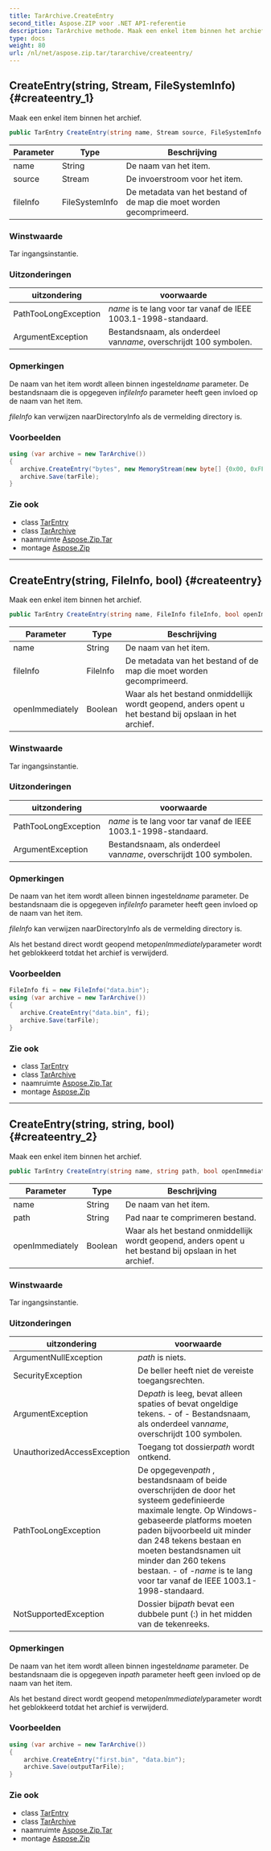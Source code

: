 ```yaml
---
title: TarArchive.CreateEntry
second_title: Aspose.ZIP voor .NET API-referentie
description: TarArchive methode. Maak een enkel item binnen het archief.
type: docs
weight: 80
url: /nl/net/aspose.zip.tar/tararchive/createentry/
---
```

## CreateEntry(string, Stream, FileSystemInfo) {#createentry_1}

Maak een enkel item binnen het archief.

```csharp
public TarEntry CreateEntry(string name, Stream source, FileSystemInfo fileInfo = null)
```

| Parameter | Type | Beschrijving |
| --- | --- | --- |
| name | String | De naam van het item. |
| source | Stream | De invoerstroom voor het item. |
| fileInfo | FileSystemInfo | De metadata van het bestand of de map die moet worden gecomprimeerd. |

### Winstwaarde

Tar ingangsinstantie.

### Uitzonderingen

| uitzondering | voorwaarde |
| --- | --- |
| PathTooLongException | *name* is te lang voor tar vanaf de IEEE 1003.1-1998-standaard. |
| ArgumentException | Bestandsnaam, als onderdeel van*name*, overschrijdt 100 symbolen. |

### Opmerkingen

De naam van het item wordt alleen binnen ingesteld*name* parameter. De bestandsnaam die is opgegeven in*fileInfo* parameter heeft geen invloed op de naam van het item.

*fileInfo* kan verwijzen naarDirectoryInfo als de vermelding directory is.

### Voorbeelden

```csharp
using (var archive = new TarArchive())
{
   archive.CreateEntry("bytes", new MemoryStream(new byte[] {0x00, 0xFF}));
   archive.Save(tarFile);
}
```

### Zie ook

* class [TarEntry](../../tarentry/)
* class [TarArchive](../)
* naamruimte [Aspose.Zip.Tar](../../tararchive/)
* montage [Aspose.Zip](../../../)

---

## CreateEntry(string, FileInfo, bool) {#createentry}

Maak een enkel item binnen het archief.

```csharp
public TarEntry CreateEntry(string name, FileInfo fileInfo, bool openImmediately = false)
```

| Parameter | Type | Beschrijving |
| --- | --- | --- |
| name | String | De naam van het item. |
| fileInfo | FileInfo | De metadata van het bestand of de map die moet worden gecomprimeerd. |
| openImmediately | Boolean | Waar als het bestand onmiddellijk wordt geopend, anders opent u het bestand bij opslaan in het archief. |

### Winstwaarde

Tar ingangsinstantie.

### Uitzonderingen

| uitzondering | voorwaarde |
| --- | --- |
| PathTooLongException | *name* is te lang voor tar vanaf de IEEE 1003.1-1998-standaard. |
| ArgumentException | Bestandsnaam, als onderdeel van*name*, overschrijdt 100 symbolen. |

### Opmerkingen

De naam van het item wordt alleen binnen ingesteld*name* parameter. De bestandsnaam die is opgegeven in*fileInfo* parameter heeft geen invloed op de naam van het item.

*fileInfo* kan verwijzen naarDirectoryInfo als de vermelding directory is.

Als het bestand direct wordt geopend met*openImmediately*parameter wordt het geblokkeerd totdat het archief is verwijderd.

### Voorbeelden

```csharp
FileInfo fi = new FileInfo("data.bin");
using (var archive = new TarArchive())
{
   archive.CreateEntry("data.bin", fi);
   archive.Save(tarFile);
}
```

### Zie ook

* class [TarEntry](../../tarentry/)
* class [TarArchive](../)
* naamruimte [Aspose.Zip.Tar](../../tararchive/)
* montage [Aspose.Zip](../../../)

---

## CreateEntry(string, string, bool) {#createentry_2}

Maak een enkel item binnen het archief.

```csharp
public TarEntry CreateEntry(string name, string path, bool openImmediately = false)
```

| Parameter | Type | Beschrijving |
| --- | --- | --- |
| name | String | De naam van het item. |
| path | String | Pad naar te comprimeren bestand. |
| openImmediately | Boolean | Waar als het bestand onmiddellijk wordt geopend, anders opent u het bestand bij opslaan in het archief. |

### Winstwaarde

Tar ingangsinstantie.

### Uitzonderingen

| uitzondering | voorwaarde |
| --- | --- |
| ArgumentNullException | *path* is niets. |
| SecurityException | De beller heeft niet de vereiste toegangsrechten. |
| ArgumentException | De*path* is leeg, bevat alleen spaties of bevat ongeldige tekens. - of - Bestandsnaam, als onderdeel van*name*, overschrijdt 100 symbolen. |
| UnauthorizedAccessException | Toegang tot dossier*path* wordt ontkend. |
| PathTooLongException | De opgegeven*path* , bestandsnaam of beide overschrijden de door het systeem gedefinieerde maximale lengte. Op Windows-gebaseerde platforms moeten paden bijvoorbeeld uit minder dan 248 tekens bestaan en moeten bestandsnamen uit minder dan 260 tekens bestaan. - of -*name* is te lang voor tar vanaf de IEEE 1003.1-1998-standaard. |
| NotSupportedException | Dossier bij*path* bevat een dubbele punt (:) in het midden van de tekenreeks. |

### Opmerkingen

De naam van het item wordt alleen binnen ingesteld*name* parameter. De bestandsnaam die is opgegeven in*path* parameter heeft geen invloed op de naam van het item.

Als het bestand direct wordt geopend met*openImmediately*parameter wordt het geblokkeerd totdat het archief is verwijderd.

### Voorbeelden

```csharp
using (var archive = new TarArchive())
{
    archive.CreateEntry("first.bin", "data.bin");
    archive.Save(outputTarFile);
}
```

### Zie ook

* class [TarEntry](../../tarentry/)
* class [TarArchive](../)
* naamruimte [Aspose.Zip.Tar](../../tararchive/)
* montage [Aspose.Zip](../../../)


